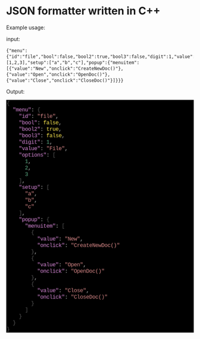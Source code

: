 # JSON formatter written in C++

Example usage:

input: 
```
{"menu":{"id":"file","bool":false,"bool2":true,"bool3":false,"digit":1,"value":"File","options":[1,2,3],"setup":["a","b","c"],"popup":{"menuitem":[{"value":"New","onclick":"CreateNewDoc()"},{"value":"Open","onclick":"OpenDoc()"},{"value":"Close","onclick":"CloseDoc()"}]}}}

```
Output:

![alt text](https://github.com/oxfffffe/json_formatter/blob/master/example.png?raw=true)
```

